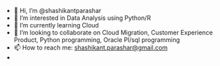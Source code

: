 - 👋 Hi, I’m @shashikantparashar
- 👀 I’m interested in Data Analysis using Python/R
- 🌱 I’m currently learning Cloud
- 💞️ I’m looking to collaborate on Cloud Migration, Customer Experience Product, Python programming, Oracle Pl/sql programming
- 📫 How to reach me: shashikant.parashar@gmail.com
-

<!---
shashikantparashar/shashikantparashar is a ✨ special ✨ repository because its `README.md` (this file) appears on your GitHub profile.
You can click the Preview link to take a look at your changes.
--->
